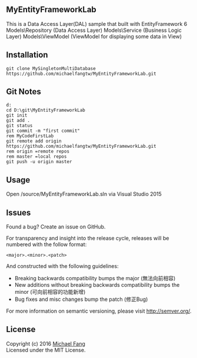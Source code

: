 MyEntityFrameworkLab
-----
This is a Data Access Layer(DAL) sample that built with EntityFramework 6 <br>
Models\Repository  (Data Access Layer)
Models\Service     (Business Logic Layer)
Models\ViewModel   (ViewModel for displaying some data in View)

Installation
------------
```
git clone MySingletonMultiDatabase https://github.com/michaelfangtw/MyEntityFrameworkLab.git
```

Git Notes
------------
```
d:
cd D:\git\MyEntityFrameworkLab
git init
git add .
git status
git commit -m "first commit"
rem MyCodeFirstLab
git remote add origin https://github.com/michaelfangtw/MyEntityFrameworkLab.git
rem origin =remote repos
rem master =local repos
git push -u origin master
```

Usage
------------
Open /source/MyEntityFrameworkLab.sln via Visual Studio 2015

Issues
-------
Found a bug? Create an issue on GitHub.


For transparency and insight into the release cycle, releases will be numbered with the follow format:

`<major>.<minor>.<patch>`

And constructed with the following guidelines:

* Breaking backwards compatibility bumps the major (無法向前相容)
* New additions without breaking backwards compatibility bumps the minor (可向前相容的功能新增)
* Bug fixes and misc changes bump the patch (修正Bug)

For more information on semantic versioning, please visit http://semver.org/.

License
-------

Copyright (c) 2016 [Michael Fang](http://funtech.tw)  
Licensed under the MIT License.











